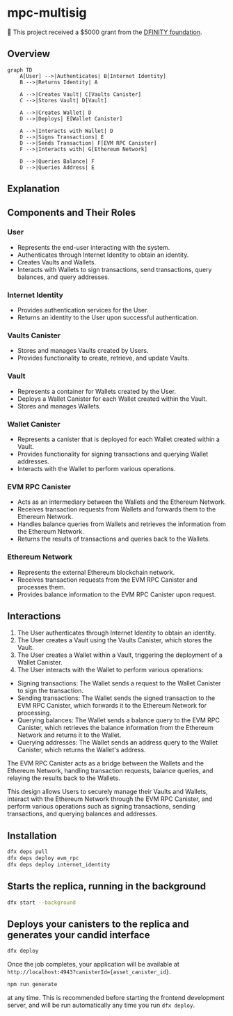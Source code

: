 # mpc-multisig
💝 This project received a $5000 grant from the [DFINITY foundation](https://dfinity.org/grants).

## Overview

```mermaid
graph TD
    A[User] -->|Authenticates| B[Internet Identity]
    B -->|Returns Identity| A
    
    A -->|Creates Vault| C[Vaults Canister]
    C -->|Stores Vault| D[Vault]
    
    A -->|Creates Wallet| D
    D -->|Deploys| E[Wallet Canister]
    
    A -->|Interacts with Wallet| D
    D -->|Signs Transactions| E
    D -->|Sends Transaction| F[EVM RPC Canister]
    F -->|Interacts with| G[Ethereum Network]
    
    D -->|Queries Balance| F
    D -->|Queries Address| E
```

## Explanation
## Components and Their Roles

### User
- Represents the end-user interacting with the system.
- Authenticates through Internet Identity to obtain an identity.
- Creates Vaults and Wallets.
- Interacts with Wallets to sign transactions, send transactions, query balances, and query addresses.

### Internet Identity
- Provides authentication services for the User.
- Returns an identity to the User upon successful authentication.

### Vaults Canister
- Stores and manages Vaults created by Users.
- Provides functionality to create, retrieve, and update Vaults.

### Vault
- Represents a container for Wallets created by the User.
- Deploys a Wallet Canister for each Wallet created within the Vault.
- Stores and manages Wallets.

### Wallet Canister
- Represents a canister that is deployed for each Wallet created within a Vault.
- Provides functionality for signing transactions and querying Wallet addresses.
- Interacts with the Wallet to perform various operations.

### EVM RPC Canister
- Acts as an intermediary between the Wallets and the Ethereum Network.
- Receives transaction requests from Wallets and forwards them to the Ethereum Network.
- Handles balance queries from Wallets and retrieves the information from the Ethereum Network.
- Returns the results of transactions and queries back to the Wallets.

### Ethereum Network
- Represents the external Ethereum blockchain network.
- Receives transaction requests from the EVM RPC Canister and processes them.
- Provides balance information to the EVM RPC Canister upon request.

## Interactions

1. The User authenticates through Internet Identity to obtain an identity.
2. The User creates a Vault using the Vaults Canister, which stores the Vault.
3. The User creates a Wallet within a Vault, triggering the deployment of a Wallet Canister.
4. The User interacts with the Wallet to perform various operations:
  - Signing transactions: The Wallet sends a request to the Wallet Canister to sign the transaction.
  - Sending transactions: The Wallet sends the signed transaction to the EVM RPC Canister, which forwards it to the Ethereum Network for processing.
  - Querying balances: The Wallet sends a balance query to the EVM RPC Canister, which retrieves the balance information from the Ethereum Network and returns it to the Wallet.
  - Querying addresses: The Wallet sends an address query to the Wallet Canister, which returns the Wallet's address.

The EVM RPC Canister acts as a bridge between the Wallets and the Ethereum Network, handling transaction requests, balance queries, and relaying the results back to the Wallets.

This design allows Users to securely manage their Vaults and Wallets, interact with the Ethereum Network through the EVM RPC Canister, and perform various operations such as signing transactions, sending transactions, and querying balances and addresses.

## Installation
```bash
dfx deps pull
dfx deps deploy evm_rpc
dfx deps deploy internet_identity
```

## Starts the replica, running in the background
```bash
dfx start --background
```

## Deploys your canisters to the replica and generates your candid interface
``` bash
dfx deploy
```

Once the job completes, your application will be available at `http://localhost:4943?canisterId={asset_canister_id}`.
```bash
npm run generate
```

at any time. This is recommended before starting the frontend development server, and will be run automatically any time you run `dfx deploy`.
